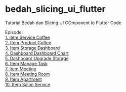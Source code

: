 # bedah_slicing_ui_flutter

Tutorial Bedah dan Slicing UI COmponent to Flutter Code

Episode:\
[1. Item Service Coffee](https://www.youtube.com/watch?v=PWDQNe6O0Xs)\
[2. Item Product Coffee](https://www.youtube.com/watch?v=Yxzx6a-qJ_I)\
[3. Item Storage Dashboard](https://www.youtube.com/watch?v=1mSNJ0rUT0E)\
[4. Dashboard Dashboard Chart](https://www.youtube.com/watch?v=B1ispiUF43o)\
[5. Dashboard Upgrade Storage](https://www.youtube.com/watch?v=LxKhY1tO1rY)\
[6. Item Manage Task](https://www.youtube.com/watch?v=xijuKlBLDG0)\
[7. Item Meeting](https://www.youtube.com/watch?v=x86EvbpXST4)\
[8. Item Meeting Room](https://www.youtube.com/watch?v=iSXwAGZvMCk)\
[9. Item Apartment](https://www.youtube.com/watch?v=3c8j_vTQucc)\
[10. Item Salon Service](https://www.youtube.com/watch?v=fxUy1SqDs2M)